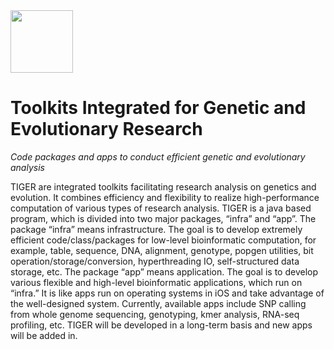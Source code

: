<img src="https://contattafiles.s3.us-west-1.amazonaws.com/tnt22006/DhRSlDOsdlFY6WL/tiger.png" height=100 align="center"> 

# Toolkits Integrated for Genetic and Evolutionary Research
*Code packages and apps to conduct efficient genetic and evolutionary analysis*

TIGER are integrated toolkits facilitating research analysis on genetics and evolution. It combines efficiency and flexibility to realize high-performance computation of various types of research analysis. TIGER is a java based program, which is divided into two major packages, “infra” and “app”. The package “infra” means infrastructure. The goal is to develop extremely efficient code/class/packages for low-level bioinformatic computation, for example, table, sequence, DNA, alignment, genotype, popgen utilities, bit operation/storage/conversion, hyperthreading IO, self-structured data storage, etc. The package “app” means application. The goal is to develop various flexible and high-level bioinformatic applications, which run on “infra.” It is like apps run on operating systems in iOS and take advantage of the well-designed system. Currently, available apps include SNP calling from whole genome sequencing, genotyping, kmer analysis, RNA-seq profiling, etc. TIGER will be developed in a long-term basis and new apps will be added in.
